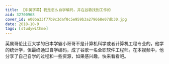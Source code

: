 ```yaml
---
title: 【中英字幕】我是怎么自学编码，并在谷歌找到工作的
aid: 32700968
cover_id: e00ba33f77b9c3daf0c5e959b3a279668e07db30.jpg
date: 2018-10-9
tags: [studywithme]
---
```

英属哥伦比亚大学的日本学霸小哥哥不是计算机科学或者计算机工程专业的，他学的统计学，但最终通过自学编码，成了谷歌一名全职软件工程师。在本视频中，他分享了自己自学的过程和一些资源，如果感兴趣，快来看看吧。